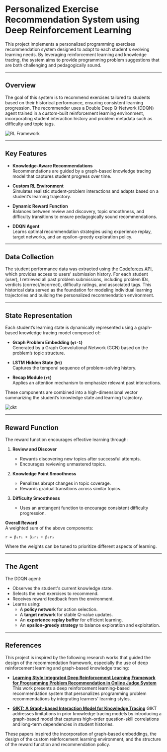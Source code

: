 # Personalized Exercise Recommendation System using Deep Reinforcement Learning

This project implements a personalized programming exercises recommendation system designed to adapt to each student's evolving learning needs. By leveraging reinforcement learning and knowledge tracing, the system aims to provide programming problem suggestions that are both challenging and pedagogically sound.



---

## Overview

The goal of this system is to recommend exercises tailored to students based on their historical performance, ensuring consistent learning progression. The recommender uses a Double Deep Q-Network (DDQN) agent trained in a custom-built reinforcement learning environment, incorporating student interaction history and problem metadata such as difficulty and topic tags.

![RL Framework](https://github.com/user-attachments/assets/00f53624-28a5-47e7-886f-0879fb322ac2)

---

## Key Features

- **Knowledge-Aware Recommendations**  
  Recommendations are guided by a graph-based knowledge tracing model that captures student progress over time.

- **Custom RL Environment**  
  Simulates realistic student-problem interactions and adapts based on a student’s learning trajectory.

- **Dynamic Reward Function**  
  Balances between review and discovery, topic smoothness, and difficulty transitions to ensure pedagogically sound recommendations.

- **DDQN Agent**  
  Learns optimal recommendation strategies using experience replay, target networks, and an epsilon-greedy exploration policy.

---

## Data Collection

The student performance data was extracted using the [Codeforces API](https://codeforces.com/apiHelp), which provides access to users' submission history. For each student (user), I retrieved all past problem submissions, including problem IDs, verdicts (correct/incorrect), difficulty ratings, and associated tags. This historical data served as the foundation for modeling individual learning trajectories and building the personalized recommendation environment.

---

## State Representation

Each student’s learning state is dynamically represented using a graph-based knowledge tracing model composed of:

- **Graph Problem Embedding (`qt-1`)**  
  Generated by a Graph Convolutional Network (GCN) based on the problem’s topic structure.

- **LSTM Hidden State (`ht`)**  
  Captures the temporal sequence of problem-solving history.

- **Recap Module (`rt`)**  
  Applies an attention mechanism to emphasize relevant past interactions.

These components are combined into a high-dimensional vector summarizing the student’s knowledge state and learning trajectory.

![dkt](https://github.com/user-attachments/assets/fafeaac0-d2ae-43ca-b2d7-0281bb245105)

---

## Reward Function

The reward function encourages effective learning through:

1. **Review and Discover**
   - Rewards discovering new topics after successful attempts.
   - Encourages reviewing unmastered topics.

2. **Knowledge Point Smoothness**
   - Penalizes abrupt changes in topic coverage.
   - Rewards gradual transitions across similar topics.

3. **Difficulty Smoothness**
   - Uses an arctangent function to encourage consistent difficulty progression.

**Overall Reward**  
A weighted sum of the above components:
```
r = β₁r₁ + β₂r₂ + β₃r₃
```

Where the weights can be tuned to prioritize different aspects of learning.

---

## The Agent

The DDQN agent:

- Observes the student's current knowledge state.
- Selects the next exercises to recommend.
- Receives reward feedback from the environment.
- Learns using:
  - A **policy network** for action selection.
  - A **target network** for stable Q-value updates.
  - An **experience replay buffer** for efficient learning.
  - An **epsilon-greedy strategy** to balance exploration and exploitation.


---

## References 

This project is inspired by the following research works that guided the design of the recommendation framework, especially the use of deep reinforcement learning and graph-based knowledge tracing:

- **[Learning Style Integrated Deep Reinforcement Learning Framework for Programming Problem Recommendation in Online Judge System](https://link.springer.com/article/10.1007/s44196-022-00176-4)** This work presents a deep reinforcement learning-based recommendation system that personalizes programming problem recommendations by integrating learners' learning styles.

- **[GIKT: A Graph-based Interaction Model for Knowledge Tracing](https://arxiv.org/abs/2009.05991)** GIKT addresses limitations in prior knowledge tracing models by introducing a graph-based model that captures high-order question-skill correlations and long-term dependencies in student histories.

These papers inspired the incorporation of graph-based embeddings, the design of the custom reinforcement learning environment, and the structure of the reward function and recommendation policy.
